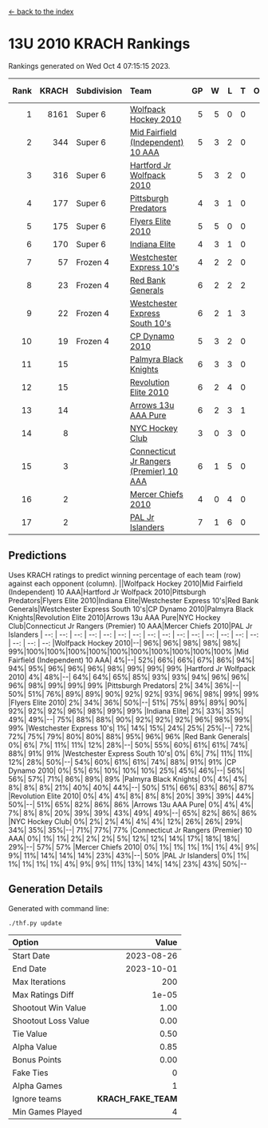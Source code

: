 [<- back to the index](readme.md)
# 13U 2010 KRACH Rankings
Rankings generated on Wed Oct  4 07:15:15 2023.

Rank|KRACH|Subdivision|Team|GP|W|L|T|OTW|OTL|SoS|Exp Wins|Win Diff
---:|---:|:---|:---|---:|---:|---:|---:|---:|---:|---:|---:|---:
1|8161|Super 6|[Wolfpack Hockey 2010](https://gamesheetstats.com/seasons/3664/teams/140960/schedule)|5|5|0|0|0|0|223|5.8|-0.0
2|344|Super 6|[Mid Fairfield (Independent) 10 AAA](https://gamesheetstats.com/seasons/3664/teams/140956/schedule)|5|3|2|0|0|0|2735|3.8|-0.0
3|316|Super 6|[Hartford Jr Wolfpack 2010](https://gamesheetstats.com/seasons/3664/teams/140957/schedule)|5|3|2|0|0|0|2734|3.8|-0.0
4|177|Super 6|[Pittsburgh Predators](https://gamesheetstats.com/seasons/3664/teams/140974/schedule)|4|3|1|0|0|0|74|3.9|0.0
5|175|Super 6|[Flyers Elite 2010](https://gamesheetstats.com/seasons/3664/teams/140963/schedule)|5|5|0|0|0|0|4|5.9|0.0
6|170|Super 6|[Indiana Elite](https://gamesheetstats.com/seasons/3664/teams/144350/schedule)|4|3|1|0|0|0|75|3.9|0.0
7|57|Frozen 4|[Westchester Express 10's](https://gamesheetstats.com/seasons/3664/teams/140967/schedule)|4|2|2|0|0|0|138|2.8|-0.0
8|23|Frozen 4|[Red Bank Generals](https://gamesheetstats.com/seasons/3664/teams/140962/schedule)|6|2|2|2|0|1|93|3.9|0.0
9|22|Frozen 4|[Westchester Express South 10's](https://gamesheetstats.com/seasons/3664/teams/140971/schedule)|6|2|1|3|0|0|59|4.4|0.0
10|19|Frozen 4|[CP Dynamo 2010](https://gamesheetstats.com/seasons/3664/teams/140968/schedule)|5|3|2|0|0|0|59|3.9|0.0
11|15||[Palmyra Black Knights](https://gamesheetstats.com/seasons/3664/teams/140973/schedule)|6|3|3|0|0|0|13|3.9|0.0
12|15||[Revolution Elite 2010](https://gamesheetstats.com/seasons/3664/teams/140975/schedule)|6|2|4|0|0|0|1221|2.9|0.0
13|14||[Arrows 13u AAA Pure](https://gamesheetstats.com/seasons/3664/teams/140965/schedule)|6|2|3|1|0|0|26|3.3|-0.0
14|8||[NYC Hockey Club](https://gamesheetstats.com/seasons/3664/teams/140966/schedule)|3|0|3|0|0|0|174|0.9|0.0
15|3||[Connecticut Jr Rangers (Premier) 10 AAA](https://gamesheetstats.com/seasons/3664/teams/140958/schedule)|6|1|5|0|0|0|99|1.9|0.0
16|2||[Mercer Chiefs 2010](https://gamesheetstats.com/seasons/3664/teams/140964/schedule)|4|0|4|0|0|0|46|0.9|0.0
17|2||[PAL Jr Islanders](https://gamesheetstats.com/seasons/3664/teams/140969/schedule)|7|1|6|0|0|0|13|1.9|0.0

## Predictions
Uses KRACH ratings to predict winning percentage of each team (row) against each opponent (column).
||Wolfpack Hockey 2010|Mid Fairfield (Independent) 10 AAA|Hartford Jr Wolfpack 2010|Pittsburgh Predators|Flyers Elite 2010|Indiana Elite|Westchester Express 10's|Red Bank Generals|Westchester Express South 10's|CP Dynamo 2010|Palmyra Black Knights|Revolution Elite 2010|Arrows 13u AAA Pure|NYC Hockey Club|Connecticut Jr Rangers (Premier) 10 AAA|Mercer Chiefs 2010|PAL Jr Islanders
| --: | --: | --: | --: | --: | --: | --: | --: | --: | --: | --: | --: | --: | --: | --: | --: | --: | --: 
|Wolfpack Hockey 2010|--| 96%| 96%| 98%| 98%| 98%| 99%|100%|100%|100%|100%|100%|100%|100%|100%|100%|100%
|Mid Fairfield (Independent) 10 AAA|  4%|--| 52%| 66%| 66%| 67%| 86%| 94%| 94%| 95%| 96%| 96%| 96%| 98%| 99%| 99%| 99%
|Hartford Jr Wolfpack 2010|  4%| 48%|--| 64%| 64%| 65%| 85%| 93%| 93%| 94%| 96%| 96%| 96%| 98%| 99%| 99%| 99%
|Pittsburgh Predators|  2%| 34%| 36%|--| 50%| 51%| 76%| 89%| 89%| 90%| 92%| 92%| 93%| 96%| 98%| 99%| 99%
|Flyers Elite 2010|  2%| 34%| 36%| 50%|--| 51%| 75%| 89%| 89%| 90%| 92%| 92%| 92%| 96%| 98%| 99%| 99%
|Indiana Elite|  2%| 33%| 35%| 49%| 49%|--| 75%| 88%| 88%| 90%| 92%| 92%| 92%| 96%| 98%| 99%| 99%
|Westchester Express 10's|  1%| 14%| 15%| 24%| 25%| 25%|--| 72%| 72%| 75%| 79%| 80%| 80%| 88%| 95%| 96%| 96%
|Red Bank Generals|  0%|  6%|  7%| 11%| 11%| 12%| 28%|--| 50%| 55%| 60%| 61%| 61%| 74%| 88%| 91%| 91%
|Westchester Express South 10's|  0%|  6%|  7%| 11%| 11%| 12%| 28%| 50%|--| 54%| 60%| 61%| 61%| 74%| 88%| 91%| 91%
|CP Dynamo 2010|  0%|  5%|  6%| 10%| 10%| 10%| 25%| 45%| 46%|--| 56%| 56%| 57%| 71%| 86%| 89%| 89%
|Palmyra Black Knights|  0%|  4%|  4%|  8%|  8%|  8%| 21%| 40%| 40%| 44%|--| 50%| 51%| 66%| 83%| 86%| 87%
|Revolution Elite 2010|  0%|  4%|  4%|  8%|  8%|  8%| 20%| 39%| 39%| 44%| 50%|--| 51%| 65%| 82%| 86%| 86%
|Arrows 13u AAA Pure|  0%|  4%|  4%|  7%|  8%|  8%| 20%| 39%| 39%| 43%| 49%| 49%|--| 65%| 82%| 86%| 86%
|NYC Hockey Club|  0%|  2%|  2%|  4%|  4%|  4%| 12%| 26%| 26%| 29%| 34%| 35%| 35%|--| 71%| 77%| 77%
|Connecticut Jr Rangers (Premier) 10 AAA|  0%|  1%|  1%|  2%|  2%|  2%|  5%| 12%| 12%| 14%| 17%| 18%| 18%| 29%|--| 57%| 57%
|Mercer Chiefs 2010|  0%|  1%|  1%|  1%|  1%|  1%|  4%|  9%|  9%| 11%| 14%| 14%| 14%| 23%| 43%|--| 50%
|PAL Jr Islanders|  0%|  1%|  1%|  1%|  1%|  1%|  4%|  9%|  9%| 11%| 13%| 14%| 14%| 23%| 43%| 50%|--

## Generation Details

Generated with command line:
```
./thf.py update
```

| Option | Value |
| :----- | ----: |
| Start Date | 2023-08-26 |
| End Date | 2023-10-01 |
| Max Iterations | 200 |
| Max Ratings Diff | 1e-05 |
| Shootout Win Value | 1.00 |
| Shootout Loss Value | 0.00 |
| Tie Value | 0.50 |
| Alpha Value | 0.85 |
| Bonus Points | 0.00 |
| Fake Ties | 0 |
| Alpha Games | 1 |
| Ignore teams | __KRACH_FAKE_TEAM__ |
| Min Games Played | 4 |

